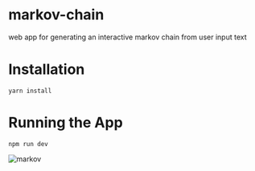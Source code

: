# markov-chain
web app for generating an interactive markov chain from user input text

# Installation
```
yarn install
```

# Running the App

```
npm run dev
```

![markov](/img/markov.png")
